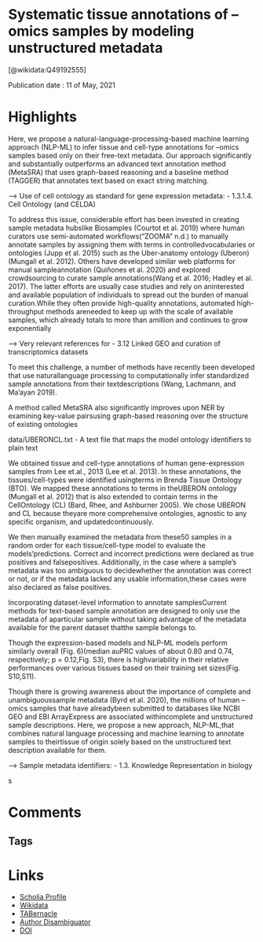 
Systematic tissue annotations of –omics samples by modeling unstructured metadata
=================================================================================
  
 [@wikidata:Q49192555]  
  
Publication date : 11 of May, 2021  

# Highlights
Here, we propose a natural-language-processing-based machine learning approach (NLP-ML) to infer tissue and cell-type annotations for –omics samples based only on their free-text metadata.
Our approach significantly and substantially outperforms an advanced text annotation method (MetaSRA) that uses graph-based reasoning and a baseline method (TAGGER) that annotates text based on exact string matching. 

--> Use of cell ontology as standard for gene expression metadata: - 1.3.1.4. Cell Ontology (and CELDA)


To address this issue, considerable effort has been invested in creating sample metadata hubslike Biosamples (Courtot et al. 2019) where human curators use semi-automated workflows(“ZOOMA” n.d.) to manually annotate samples by assigning them with terms in controlledvocabularies or ontologies (Jupp et al. 2015) such as the Uber-anatomy ontology (Uberon)(Mungall et al. 2012). Others have developed similar web platforms for manual sampleannotation (Quiñones et al. 2020) and explored crowdsourcing to curate sample annotations(Wang et al. 2016; Hadley et al. 2017). The latter efforts are usually case studies and rely on aninterested and available population of individuals to spread out the burden of manual curation.While they often provide high-quality annotations, automated high-throughput methods areneeded to keep up with the scale of available samples, which already totals to more than amillion and continues to grow exponentially

--> Very relevant references for - 3.12 Linked GEO and curation of transcriptomics datasets

To meet this challenge, a number of methods have recently been developed that use naturallanguage processing to computationally infer standardized sample annotations from their textdescriptions (Wang, Lachmann, and Ma’ayan 2019).

A method called MetaSRA also significantly improves upon NER by examining key-value pairsusing graph-based reasoning over the structure of existing ontologies

data/UBERONCL.txt - A text file that maps the model ontology identifiers to plain text

We obtained tissue and cell-type annotations of human gene-expression samples from Lee et.al., 2013 (Lee et al. 2013). In these annotations, the tissues/cell-types were identified usingterms in Brenda Tissue Ontology (BTO). We mapped these annotations to terms in theUBERON ontology (Mungall et al. 2012) that is also extended to contain terms in the CellOntology (CL) (Bard, Rhee, and Ashburner 2005). We chose UBERON and CL because theyare more comprehensive ontologies, agnostic to any specific organism, and updatedcontinuously.


We then manually examined the metadata from these50 samples in a random order for each tissue/cell-type model to evaluate the models’predictions. Correct and incorrect predictions were declared as true positives and falsepositives. Additionally, in the case where a sample’s metadata was too ambiguous to decidewhether the annotation was correct or not, or if the metadata lacked any usable information,these cases were also declared as false positives.

Incorporating dataset-level information to annotate samplesCurrent methods for text-based sample annotation are designed to only use the metadata of aparticular sample without taking advantage of the metadata available for the parent dataset thatthe sample belongs to.

Though the expression-based models and NLP-ML models perform similarly overall (Fig. 6)(median auPRC values of about 0.80 and 0.74, respectively; p = 0.12,Fig. S3), there is highvariability in their relative performances over various tissues based on their training set sizes(Fig. S10,S11).


Though there is growing awareness about the importance of complete and unambiguoussample metadata (Byrd et al. 2020), the millions of human –omics samples that have alreadybeen submitted to databases like NCBI GEO and EBI ArrayExpress are associated withincomplete and unstructured sample descriptions. Here, we propose a new approach, NLP-ML,that combines natural language processing and machine learning to annotate samples to theirtissue of origin solely based on the unstructured text description available for them.

--> Sample metadata identifiers: - 1.3. Knowledge Representation in biology

s

# Comments

## Tags

# Links
  
 * [Scholia Profile](https://scholia.toolforge.org/work/Q106833747)  
 * [Wikidata](https://www.wikidata.org/wiki/Q106833747)  
 * [TABernacle](https://tabernacle.toolforge.org/?#/tab/manual/Q106833747/P921%3BP4510)  
 * [Author Disambiguator](https://author-disambiguator.toolforge.org/work_item_oauth.php?id=Q106833747&batch_id=&match=1&author_list_id=&doit=Get+author+links+for+work)  
 * [DOI](https://doi.org/10.1101/2021.05.10.443525)  
